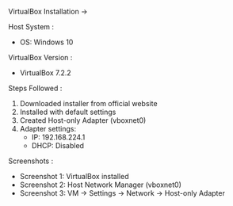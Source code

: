 VirtualBox Installation ->

 Host System :
- OS: Windows 10 

 VirtualBox Version :
- VirtualBox 7.2.2

 Steps Followed :
1. Downloaded installer from official website
2. Installed with default settings
3. Created Host-only Adapter (vboxnet0)
4. Adapter settings:
   - IP: 192.168.224.1
   - DHCP: Disabled

 Screenshots :
- Screenshot 1: VirtualBox installed
- Screenshot 2: Host Network Manager (vboxnet0)
- Screenshot 3: VM → Settings → Network → Host-only Adapter
